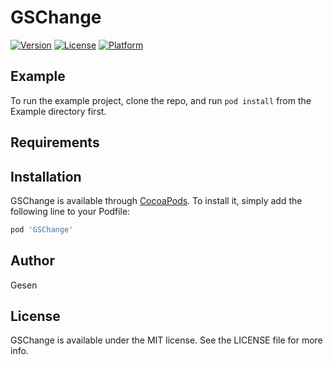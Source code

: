 # GSChange

[![Version](https://img.shields.io/cocoapods/v/GSChange.svg?style=flat)](https://cocoapods.org/pods/GSChange)
[![License](https://img.shields.io/cocoapods/l/GSChange.svg?style=flat)](https://cocoapods.org/pods/GSChange)
[![Platform](https://img.shields.io/cocoapods/p/GSChange.svg?style=flat)](https://cocoapods.org/pods/GSChange)

## Example

To run the example project, clone the repo, and run `pod install` from the Example directory first.

## Requirements

## Installation

GSChange is available through [CocoaPods](https://cocoapods.org). To install
it, simply add the following line to your Podfile:

```ruby
pod 'GSChange'
```

## Author

Gesen

## License

GSChange is available under the MIT license. See the LICENSE file for more info.
